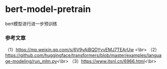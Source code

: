 # bert-model-pretrain
bert模型进行进一步预训练

### 参考文章
（1）https://mp.weixin.qq.com/s/6V9yAiBQDYvvEMJ7TEArUw <\br>
（2） https://github.com/huggingface/transformers/blob/master/examples/language-modeling/run_mlm.py<\br>
（3）https://www.itsnl.cn/6966.html<\br>



